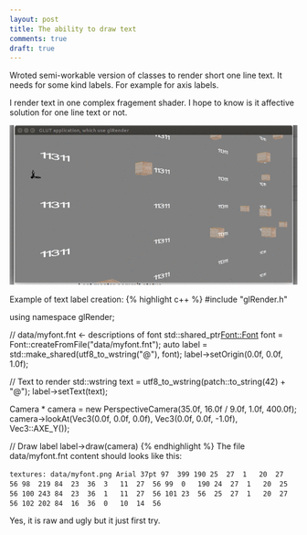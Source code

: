```yaml
---
layout: post
title: The ability to draw text 
comments: true
draft: true
---
```


  Wroted semi-workable version of classes to render short one line text. It needs for some kind labels. For example for axis labels.
  
  I render text in one complex fragement shader. I hope to know is it affective solution for one line text or not.

![glRender-fontPresentation](https://github.com/glRender/glrender.github.io/blob/master/images/glRender-fontPresentation.gif?raw=true "Increasing numbers")

Example of text label creation:
{% highlight c++ %}
#include "glRender.h"

using namespace glRender;

// data/myfont.fnt <- descriptions of font
std::shared_ptr<Font::Font> font = Font::createFromFile("data/myfont.fnt");
auto label = std::make_shared<Label>(utf8_to_wstring("@"), font);
label->setOrigin(0.0f, 0.0f, 1.0f);

// Text to render
std::wstring text = utf8_to_wstring(patch::to_string(42) + "@");
label->setText(text);

Camera * camera = new PerspectiveCamera(35.0f, 16.0f / 9.0f, 1.0f, 400.0f);
camera->lookAt(Vec3(0.0f, 0.0f, 0.0f), Vec3(0.0f, 0.0f, -1.0f), Vec3::AXE_Y());

// Draw label
label->draw(camera)
{% endhighlight %}
The file data/myfont.fnt content should looks like this:

`
textures: data/myfont.png
Arial 37pt
97	399	190	25	27	1	20	27	56
98	219	84	23	36	3	11	27	56
99	0	190	24	27	1	20	25	56
100	243	84	23	36	1	11	27	56
101	23	56	25	27	1	20	27	56
102	202	84	16	36	0	10	14	56
`

Yes, it is raw and ugly but it just first try.
